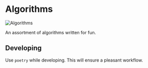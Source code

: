 # Algorithms

![Algorithms](https://github.com/kevinboyette/algorithms/workflows/algorithms/badge.svg)


An assortment of algorithms written for fun.

## Developing

Use `poetry` while developing.  This will ensure a pleasant workflow.

